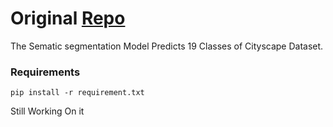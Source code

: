 # Original [Repo](https://github.com/PingoLH/FCHarDNet.git)

The Sematic segmentation Model Predicts 19 Classes of Cityscape Dataset.

### Requirements

`pip install -r requirement.txt`

Still Working On it
